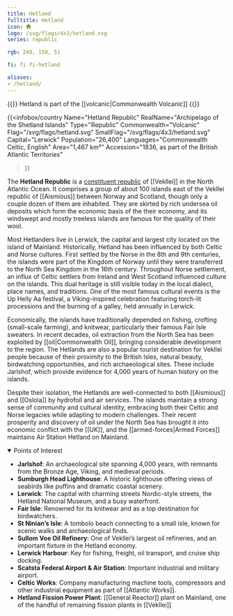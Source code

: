 ```yaml
---
title: Hetland
fulltitle: Hetland
icon: 🛖
logo: /svg/flags/4x3/hetland.svg
series: republic

rgb: 249, 150, 51

fi: fi fi-hetland

aliases:
- /hetland/
---
```

{{<note series>}}
 Hetland is part of the [[volcanic|Commonwealth Volcanic]]
{{</note>}}

{{<infobox/country
	 Name="Hetland Republic"
	 RealName="Archipelago of the Shetland Islands"
	 Type="Republic"
	 Commonwealth="Volcanic"
	 Flag="/svg/flags/hetland.svg"
	 SmallFlag="/svg/flags/4x3/hetland.svg"
	 Capital="Lerwick"
	 Population="26,400"
	 Languages="Commonwealth Celtic, English"
	 Area="1,467 km²"
	 Accession="1836, as part of the British Atlantic Territories"
 >}}

The <span class="fi fi-hetland"></span> **Hetland Republic** is a [constituent republic](/republics/) of [[Vekllei]] in the North Atlantic Ocean. It comprises a group of about 100 islands east of the Vekllei republic of [[Aismious]] between Norway and Scotland, though only a couple dozen of them are inhabited. They are skirted by rich undersea oil deposits which form the economic basis of the their economy, and its windswept and mostly treeless islands are famous for the quality of their wool.

Most Hetlanders live in Lerwick, the capital and largest city located on the island of Mainland. Historically, Hetland has been influenced by both Celtic and Norse cultures. First settled by the Norse in the 8th and 9th centuries, the islands were part of the Kingdom of Norway until they were transferred to the North Sea Kingdom in the 16th century. Throughout Norse settlement, an influx of Celtic settlers from Ireland and West Scotland influenced culture on the islands. This dual heritage is still visible today in the local dialect, place names, and traditions. One of the most famous cultural events is the Up Helly Aa festival, a Viking-inspired celebration featuring torch-lit processions and the burning of a galley, held annually in Lerwick.

Economically, the islands have traditionally depended on fishing, crofting (small-scale farming), and knitwear, particularly their famous Fair Isle sweaters. In recent decades, oil extraction from the North Sea has been exploited by [[oil|Commonwealth Oil]], bringing considerable development to the region. The Hetlands are also a popular tourist destination for Vekllei people because of their proximity to the British Isles, natural beauty, birdwatching opportunities, and rich archaeological sites. These include Jarlshof, which provide evidence for 4,000 years of human history on the islands.

Despite their isolation, the Hetlands are well-connected to both [[Aismious]] and [[Oslola]] by hydrofoil and air services. The islands maintain a strong sense of community and cultural identity, embracing both their Celtic and Norse legacies while adapting to modern challenges. Their recent prosperity and discovery of oil under the North Sea has brought it into economic conflict with the [[UK]], and the [[armed-forces|Armed Forces]] maintains Air Station Hetland on Mainland.

<details open>
<summary>Points of Interest</summary>

* **Jarlshof**: An archaeological site spanning 4,000 years, with remnants from the Bronze Age, Viking, and medieval periods.
* **Sumburgh Head Lighthouse**: A historic lighthouse offering views of seabirds like puffins and dramatic coastal scenery.
* **Lerwick**: The capital with charming streets Nordic-style streets, the Hetland National Museum, and a busy waterfront.
* **Fair Isle**: Renowned for its knitwear and as a top destination for birdwatchers.
* **St Ninian’s Isle**: A tombolo beach connecting to a small isle, known for scenic walks and archaeological finds.
* **Sullom Voe Oil Refinery**: One of Vekllei’s largest oil refineries, and an important fixture in the Hetland economy.
* **Lerwick Harbour**: Key for fishing, freight, oil transport, and cruise ship docking.
* **Scatsta Federal Airport & Air Station**: Important industrial and military airport.
* **Celtic Works**: Company manufacturing machine tools, compressors and other industrial equipment as part of [[Atlantic Works]].
* **Hetland Fission Power Plant**: [[General Reactor]] plant on Mainland, one of the handful of remaining fission plants in [[Vekllei]]
</details>


